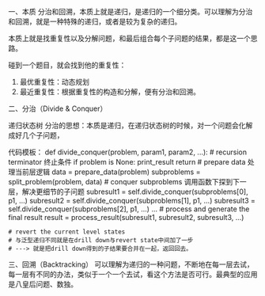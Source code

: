 一、本质
分治和回溯，本质上就是递归，是递归的一个细分类。可以理解为分治和回溯，就是一种特殊的递归，或者是较为复杂的递归。

本质上就是找重复性以及分解问题，和最后组合每个子问题的结果，都是这一个思路。

碰到一个题目，就会找到他的重复性：
1. 最优重复性：动态规划
2. 最近重复性：根据重复性的构造和分解，便有分治和回溯。

二、分治（Divide & Conquer）

递归状态树
分治的思想：本质是递归，在递归状态树的时候，对一个问题会化解成好几个子问题，

代码模板：
def divide_conquer(problem, param1, param2, ...):
    # recursion terminator 终止条件
    if problem is None:
        print_result
        return
    # prepare data  处理当前层逻辑
    data = prepare_data(problem)
    subproblems = split_problem(problem, data)
    # conquer subproblems  调用函数下探到下一层，解决更细节的子问题
    subresult1 = self.divide_conquer(subproblems[0], p1, ...)
    subresult2 = self.divide_conquer(subproblems[1], p1, ...)
    subresult3 = self.divide_conquer(subproblems[2], p1, ...)
    ...
    # process and generate the final result
    result = process_result(subresult1, subresult2, subresult3, ...)

    # revert the current level states
    # 与泛型递归不同就是在drill down与revert state中间加了一步
    # ---> 就是把drill down得到的子结果要合并在一起，返回回去。
    
三、回溯（Backtracking）
可以理解为递归的一种问题，不断地在每一层去试，每一层有不同的办法，类似于一个一个去试，看这个方法是否可行。最典型的应用是八皇后问题、数独。
